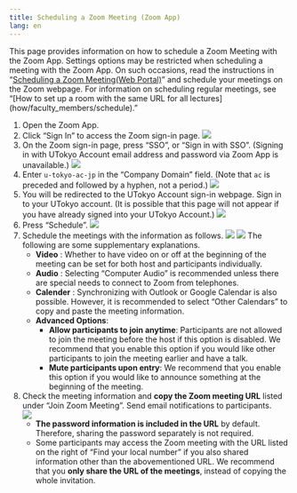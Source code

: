 ```yaml
---
title: Scheduling a Zoom Meeting (Zoom App)
lang: en
---
```

This page provides information on how to schedule a Zoom Meeting with the Zoom App. Settings options may be restricted when scheduling a meeting with the Zoom App. On such occasions, read the instructions in “[Scheduling a Zoom Meeting(Web Portal)](create_room)” and schedule your meetings on the Zoom webpage. For information on scheduling regular meetings, see “[How to set up a room with the same URL for all lectures] (how/faculty_members/schedule).”

<ol>
  <li> Open the Zoom App. </li>
  <li> Click “Sign In” to access the Zoom sign-in page.
      <img src="img/en_zoom_signin_4.png"> </li>
  <li> On the Zoom sign-in page, press “SSO”, or “Sign in with SSO”. (Signing in with UTokyo Account email address and password via Zoom App is unavailable.)
      <img src="img/en_zoom_signin_5.png"> </li>
  <li> Enter <code>u-tokyo-ac-jp</code> in the “Company Domain” field. (Note that <code>ac</code> is preceded and followed by a hyphen, not a period.)
      <img src="img/en_zoom_signin_6.png"> </li>
  <li> You will be redirected to the UTokyo Account sign-in webpage. Sign in to your UTokyo account. (It is possible that this page will not appear if you have already signed into your UTokyo Account.)
      <img src="img/en_zoom_signin_2.png"> </li>
  <li> Press “Schedule”.
      <img src="img/en_zoom_top2.png"> </li>
  <li> Schedule the meetings with the information as follows.
      <img src="img/en_zoom_schedule.png">
      <img src="img/en_zoom_schedule_detail.png">
    The following are some supplementary explanations.  
    <ul>
      <li> <strong>Video</strong> : Whether to have video on or off at the beginning of the meeting can be set for both host and participants individually. </li>
      <li> <strong>Audio</strong> : Selecting “Computer Audio” is recommended unless there are special needs to connect to Zoom from telephones.</li>
      <li> <strong>Calender</strong> : Synchronizing with Outlook or Google Calendar is also possible. However, it is recommended to select “Other Calendars” to copy and paste the meeting information. </li>  
      <li> <strong>Advanced Options</strong>:   
        <ul>
          <li> <strong>Allow participants to join anytime</strong>: Participants are not allowed to join the meeting before the host if this option is disabled. We recommend that you enable this option if you would like other participants to join the meeting earlier and have a talk. </li>
          <li> <strong>Mute participants upon entry</strong>: We recommend that you enable this option if you would like to announce something at the beginning of the meeting. </li>
        </ul>
      </li>
    </ul>
  </li>
  <li> Check the meeting information and <strong>copy the Zoom meeting URL</strong> listed under “Join Zoom Meeting”. Send email notifications to participants.<br>
      <img src="img/zoom_schedule_info.png"> 
    <ul>
      <li> <strong>The password information is included in the URL</strong> by default. Therefore, sharing the password separately is not required.</li>
      <li> Some participants may access the Zoom meeting with the URL listed on the right of “Find your local number” if you also shared information other than the abovementioned URL. We recommend that you <strong>only share the URL of the meetings</strong>, instead of copying the whole invitation. </li>
    </ul>
  </li>
</ol>
